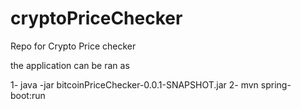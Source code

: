 # cryptoPriceChecker
Repo for Crypto Price checker

the application can be ran as 

1- java -jar bitcoinPriceChecker-0.0.1-SNAPSHOT.jar
2- mvn spring-boot:run


